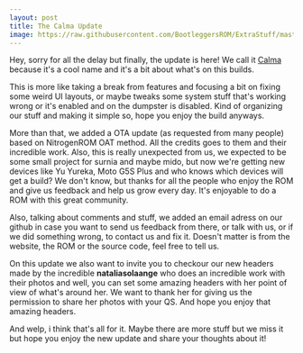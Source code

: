 ```yaml
---
layout: post
title: The Calma Update
image: https://raw.githubusercontent.com/BootleggersROM/ExtraStuff/master/blogstuff/bootleg_21_calma.jpg
---
```


Hey, sorry for all the delay but finally, the update is here! We call it [Calma](https://goo.gl/yn9B2s) because it's a cool name and it's a bit about what's on this builds.

This is more like taking a break from features and focusing a bit on fixing some weird UI layouts, or maybe tweaks some system stuff that's working wrong or it's enabled and on the dumpster is disabled. Kind of organizing our stuff and making it simple so, hope you enjoy the build anyways.

More than that, we added a OTA update (as requested from many people) based on NitrogenROM OAT method. All the credits goes to them and their incredible work. Also, this is really unexpected from us, we expected to be some small project for surnia and maybe mido, but now we're getting new devices like Yu Yureka, Moto G5S Plus and who knows which devices will get a build? We don't know, but thanks for all the people who enjoy the ROM and give us feedback and help us grow every day. It's enjoyable to do a ROM with this great community.

Also, talking about comments and stuff, we added an email adress on our github in case you want to send us feedback from there, or talk with us, or if we did something wrong, to contact us and fix it. Doesn't matter is from the website, the ROM or the source code, feel free to tell us.

On this update we also want to invite you to checkour our new headers made by the incredible **nataliasolaange** who does an incredible work with their photos and well, you can set some amazing headers with her point of view of what's around her. We want to thank her for giving us the permission to share her photos with your QS. And hope you enjoy that amazing headers.

And welp, i think that's all for it. Maybe there are more stuff but we miss it but hope you enjoy the new update and share your thoughts about it!